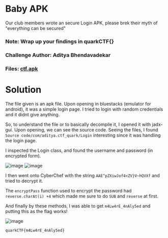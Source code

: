 Baby APK
=

Our club members wrote an secure Login APK, please brek their myth of "everything can be secured"

### Note: Wrap up your findings in quarkCTF{}

### Challenge Author: Aditya Bhendavadekar

### Files: [ctf.apk](./ctf.apk)

Solution
=

The file given is an apk file. Upon opening in bluestacks (emulator for android), it was a simple login page. I tried to login with random credentials and it didnt give anything.

So, to understand the file or to basically decompile it, I opened it with jadx-gui. Upon opening, we can see the source code. Seeing the files, I found `Source code/com/aditya.ctf_quark/Login` interesting since it was handling the login page.

I inspected the Login class, and found the username and password (in encrypted form). 

![image](https://github.com/Apzyte-Gamer/hack-Envision-2024/assets/71684682/1fc0cd85-7ad2-4718-8ba8-06d73b48fad2)
![image](https://github.com/Apzyte-Gamer/hack-Envision-2024/assets/71684682/8c68aa0b-9073-489e-a762-259b621ca031)

I then went onto CyberChef with the string `AAE^pZXiwJof4<ZV}V~hQVXf` and tried to decrypt it.

The `encryptPass` function used to encrypt the password had `reverse.charAt(i) +4` which made me sure to do `SUB` and `reverse` at first.

And finally by these methods, I was able to get `m4Lw4rE_4nAly5ed` and putting this as the flag works!

![image](https://github.com/Apzyte-Gamer/hack-Envision-2024/assets/71684682/300fb92c-0125-43dc-8979-d35423ff2b0a)

`quarkCTF{m4Lw4rE_4nAly5ed}`
